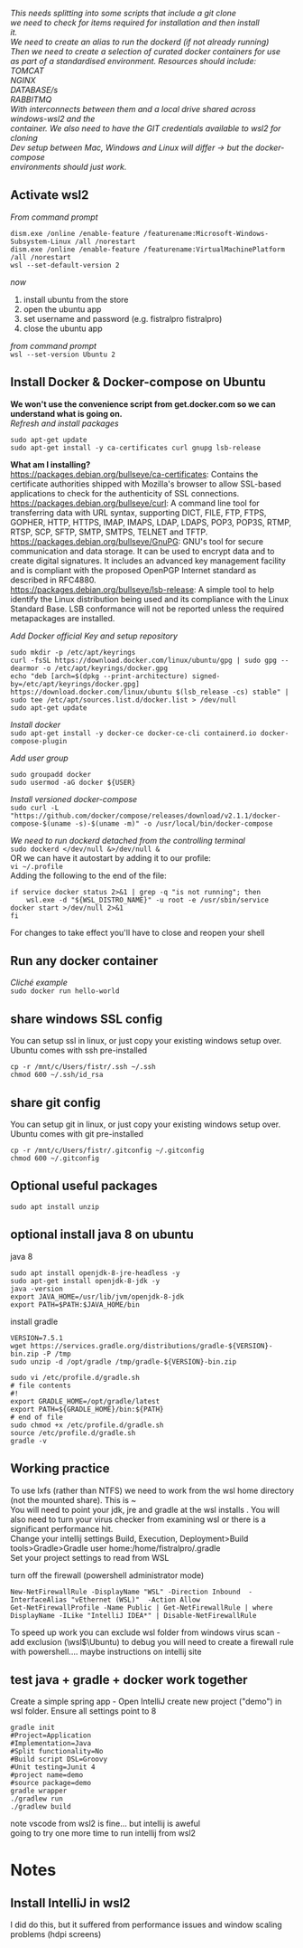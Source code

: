 _This needs splitting into some scripts that include a git clone  
we need to check for items required for installation and then install  
it.  
We need to create an alias to run the dockerd (if not already running)  
Then we need to create a selection of curated docker containers for use  
as part of a standardised environment.  Resources should include:  
  TOMCAT  
  NGINX  
  DATABASE/s  
  RABBITMQ  
With interconnects between them and a local drive shared across windows-wsl2 and the  
container.
We also need to have the GIT credentials available to wsl2 for cloning  
Dev setup between Mac, Windows and Linux will differ -> but the docker-compose  
environments should just work._  


## Activate wsl2  
_From command prompt_  
```
dism.exe /online /enable-feature /featurename:Microsoft-Windows-Subsystem-Linux /all /norestart  
dism.exe /online /enable-feature /featurename:VirtualMachinePlatform /all /norestart  
wsl --set-default-version 2
```

_now_  
  1.  install ubuntu from the store  
  2.  open the ubuntu app  
  3.  set username and password  (e.g. fistralpro fistralpro)  
  4.  close the ubuntu app  

_from command prompt_  
`wsl --set-version Ubuntu 2`  




## Install Docker & Docker-compose on Ubuntu  
**We won't use the convenience script from get.docker.com so we can understand what is going on.**  
_Refresh and install packages_  
```
sudo apt-get update  
sudo apt-get install -y ca-certificates curl gnupg lsb-release  
```
**What am I installing?**  
https://packages.debian.org/bullseye/ca-certificates: Contains the certificate authorities shipped with Mozilla's browser to allow SSL-based applications to check for the authenticity of SSL connections.  
https://packages.debian.org/bullseye/curl: A command line tool for transferring data with URL syntax, supporting DICT, FILE, FTP, FTPS, GOPHER, HTTP, HTTPS, IMAP, IMAPS, LDAP, LDAPS, POP3, POP3S, RTMP, RTSP, SCP, SFTP, SMTP, SMTPS, TELNET and TFTP.  
https://packages.debian.org/bullseye/GnuPG:  GNU's tool for secure communication and data storage. It can be used to encrypt data and to create digital signatures. It includes an advanced key management facility and is compliant with the proposed OpenPGP Internet standard as described in RFC4880.  
https://packages.debian.org/bullseye/lsb-release:  A simple tool to help identify the Linux distribution being used and its compliance with the Linux Standard Base. LSB conformance will not be reported unless the required metapackages are installed.  

_Add Docker official Key and setup repository_  
```
sudo mkdir -p /etc/apt/keyrings
curl -fsSL https://download.docker.com/linux/ubuntu/gpg | sudo gpg --dearmor -o /etc/apt/keyrings/docker.gpg
echo "deb [arch=$(dpkg --print-architecture) signed-by=/etc/apt/keyrings/docker.gpg] https://download.docker.com/linux/ubuntu $(lsb_release -cs) stable" | sudo tee /etc/apt/sources.list.d/docker.list > /dev/null
sudo apt-get update
```

_Install docker_  
`sudo apt-get install -y docker-ce docker-ce-cli containerd.io docker-compose-plugin`  


_Add user group_  
```
sudo groupadd docker  
sudo usermod -aG docker ${USER}  
```

_Install versioned docker-compose_  
`sudo curl -L "https://github.com/docker/compose/releases/download/v2.1.1/docker-compose-$(uname -s)-$(uname -m)" -o /usr/local/bin/docker-compose`

_We need to run dockerd detached from the controlling terminal_  
`sudo dockerd </dev/null &>/dev/null &`  
OR we can have it autostart by adding it to our profile:  
`vi ~/.profile`  
Adding the following to the end of the file:  
```
if service docker status 2>&1 | grep -q "is not running"; then
    wsl.exe -d "${WSL_DISTRO_NAME}" -u root -e /usr/sbin/service docker start >/dev/null 2>&1
fi
```
For changes to take effect you'll have to close and reopen your shell

## Run any docker container  
_Cliché example_  
`sudo docker run hello-world`

## share windows SSL config  
You can setup ssl in linux, or just copy your existing windows setup over.   Ubuntu comes with ssh pre-installed  
```
cp -r /mnt/c/Users/fistr/.ssh ~/.ssh
chmod 600 ~/.ssh/id_rsa
```

## share git config  
You can setup git in linux, or just copy your existing windows setup over.  Ubuntu comes with git pre-installed     
```
cp -r /mnt/c/Users/fistr/.gitconfig ~/.gitconfig 
chmod 600 ~/.gitconfig
```
## Optional useful packages
```
sudo apt install unzip
```

## optional install java 8 on ubuntu
java 8  
```
sudo apt install openjdk-8-jre-headless -y
sudo apt-get install openjdk-8-jdk -y
java -version
export JAVA_HOME=/usr/lib/jvm/openjdk-8-jdk
export PATH=$PATH:$JAVA_HOME/bin
```
install gradle  
```
VERSION=7.5.1
wget https://services.gradle.org/distributions/gradle-${VERSION}-bin.zip -P /tmp
sudo unzip -d /opt/gradle /tmp/gradle-${VERSION}-bin.zip

sudo vi /etc/profile.d/gradle.sh
# file contents
#!
export GRADLE_HOME=/opt/gradle/latest
export PATH=${GRADLE_HOME}/bin:${PATH}
# end of file
sudo chmod +x /etc/profile.d/gradle.sh
source /etc/profile.d/gradle.sh
gradle -v
```


## Working practice    
To use lxfs (rather than NTFS) we need to work from the wsl home directory (not the mounted share).  This is ~  
You will need to point your jdk, jre and gradle at the wsl installs .
You will also need to turn your virus checker from examining wsl or there is a significant performance hit.   
Change your intellij settings Build, Execution, Deployment>Build tools>Gradle>Gradle user home:/home/fistralpro/.gradle  
Set your project settings to read from WSL

turn off the firewall (powershell administrator mode)  
```
New-NetFirewallRule -DisplayName "WSL" -Direction Inbound  -InterfaceAlias "vEthernet (WSL)"  -Action Allow
Get-NetFirewallProfile -Name Public | Get-NetFirewallRule | where DisplayName -ILike "IntelliJ IDEA*" | Disable-NetFirewallRule
```
  
To speed up work you can exclude wsl folder from windows virus scan - add exclusion (\\wsl$\Ubuntu)
to debug you will need to create a firewall rule with powershell....  maybe instructions on intellij site

## test java + gradle + docker work together
Create a simple spring app - Open IntelliJ create new project ("demo") in wsl folder.  Ensure all settings point to 8  
```
gradle init
#Project=Application 
#Implementation=Java
#Split functionality=No
#Build script DSL=Groovy
#Unit testing=Junit 4
#project name=demo
#source package=demo
gradle wrapper
./gradlew run
./gradlew build
```

note vscode from wsl2 is fine... but intellij is aweful  
going to try one more time to run intellij from wsl2  

# Notes
## Install IntelliJ in wsl2 
I did do this, but it suffered from performance issues and window scaling problems (hdpi screens)

